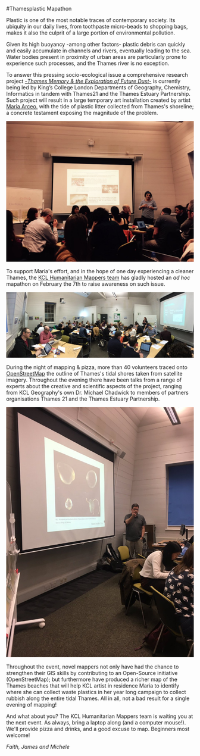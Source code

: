 #Thamesplastic Mapathon


Plastic is one of the most notable traces of contemporary society. Its ubiquity in our daily lives, from toothpaste micro-beads to shopping bags, makes it also the culprit of a large portion of environmental pollution. 

Given its high buoyancy -among other factors- plastic debris can quickly and easily accumulate in channels and rivers, eventually leading to the sea. Water bodies present in proximity of urban areas are particularly prone to experience such processes, and the Thames river is no exception.

To answer this pressing socio-ecological issue a comprehensive research project [ -*Thames Memory & the Exploration of Future Dust*-](http://www.thamesplastic.com/research) is currently being led by King’s College London Departments of Geography, Chemistry, Informatics in tandem with Thames21 and the Thames Estuary Partnership. Such project  will result in a large temporary art installation created by artist [Maria Arceo.](http://www.mariajosearceo.com/) with the tide of plastic litter collected from Thames's shoreline; a concrete testament exposing the magnitude of the problem.

![](imgs/maria.jpg)

To support Maria's effort, and in the hope of one day experiencing a cleaner Thames, the [KCL Humanitarian Mappers team](https://twitter.com/KCLMapathons) has gladly hosted an *ad hoc* mapathon on February the 7th to raise awareness on such issue.

![](imgs/night.jpg)

During the night of mapping & pizza, more than 40 volunteers traced onto [OpenStreetMap](https://www.openstreetmap.org) the outline of Thames's tidal shores taken from satellite imagery. 
Throughout the evening there have been talks from a range of experts about the creative and scientific aspects of the project, ranging from KCL Geography's own Dr. Michael Chadwick
to members of partners organisations Thames 21 and the Thames Estuary Partnership.

![](imgs/mikechad.jpg)

Throughout the event, novel mappers not only have had the chance to strengthen their GIS skills by contributing to an Open-Source initiative (OpenStreetMap); but furthermore have produced a richer map of the Thames beaches that will help KCL artist in residence Maria  to identify where she can collect waste plastics in her year long campaign to collect rubbish along the entire tidal Thames.  All in all, not a bad result for a single evening of mapping!

And what about you? The KCL Humanitarian Mappers team is waiting you at the next event. As always, bring a laptop along (and a computer mouse!). We'll provide pizza and drinks, and a good excuse to map. Beginners most welcome!

*Faith, James and Michele*

